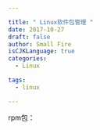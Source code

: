 ```yaml
---

title: " Linux软件包管理 "
date: 2017-10-27
draft: false
author: Small Fire
isCJKLanguage: true
categories: 
  - Linux

tags: 
  - linux

---
```


rpm包：